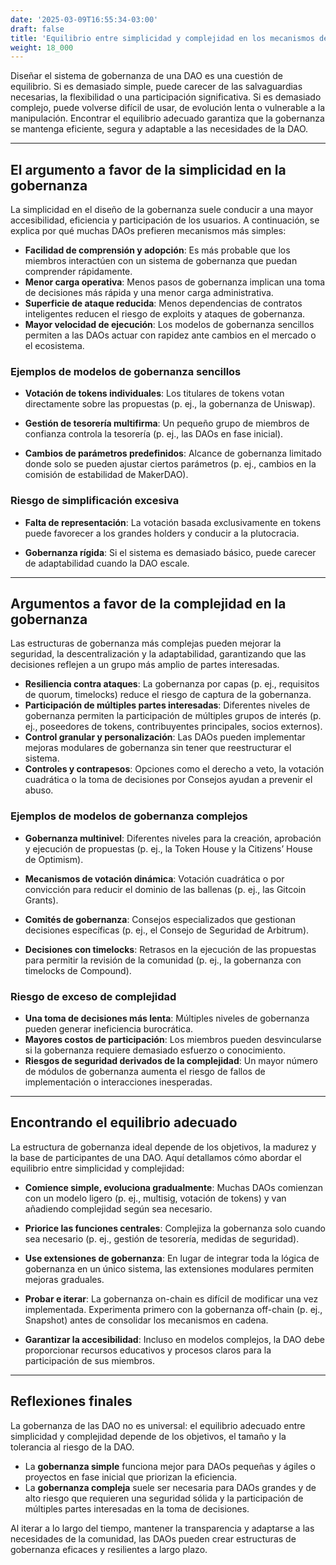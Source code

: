 ```yaml
---
date: '2025-03-09T16:55:34-03:00'
draft: false
title: 'Equilibrio entre simplicidad y complejidad en los mecanismos de gobernanza'
weight: 18_000
---
```


Diseñar el sistema de gobernanza de una DAO es una cuestión de equilibrio. Si es demasiado simple, puede carecer de las salvaguardias necesarias, la flexibilidad o una participación significativa. Si es demasiado complejo, puede volverse difícil de usar, de evolución lenta o vulnerable a la manipulación. Encontrar el equilibrio adecuado garantiza que la gobernanza se mantenga eficiente, segura y adaptable a las necesidades de la DAO.

---

## **El argumento a favor de la simplicidad en la gobernanza**

La simplicidad en el diseño de la gobernanza suele conducir a una mayor accesibilidad, eficiencia y participación de los usuarios. A continuación, se explica por qué muchas DAOs prefieren mecanismos más simples:

- **Facilidad de comprensión y adopción**: Es más probable que los miembros interactúen con un sistema de gobernanza que puedan comprender rápidamente.
- **Menor carga operativa**: Menos pasos de gobernanza implican una toma de decisiones más rápida y una menor carga administrativa.
- **Superficie de ataque reducida**: Menos dependencias de contratos inteligentes reducen el riesgo de exploits y ataques de gobernanza. 
- **Mayor velocidad de ejecución**: Los modelos de gobernanza sencillos permiten a las DAOs actuar con rapidez ante cambios en el mercado o el ecosistema.

### **Ejemplos de modelos de gobernanza sencillos**

- **Votación de tokens individuales**: Los titulares de tokens votan directamente sobre las propuestas (p. ej., la gobernanza de Uniswap).

- **Gestión de tesorería multifirma**: Un pequeño grupo de miembros de confianza controla la tesorería (p. ej., las DAOs en fase inicial).

- **Cambios de parámetros predefinidos**: Alcance de gobernanza limitado donde solo se pueden ajustar ciertos parámetros (p. ej., cambios en la comisión de estabilidad de MakerDAO).

### **Riesgo de simplificación excesiva**

- **Falta de representación**: La votación basada exclusivamente en tokens puede favorecer a los grandes holders y conducir a la plutocracia.

- **Gobernanza rígida**: Si el sistema es demasiado básico, puede carecer de adaptabilidad cuando la DAO escale.

---

## **Argumentos a favor de la complejidad en la gobernanza**

Las estructuras de gobernanza más complejas pueden mejorar la seguridad, la descentralización y la adaptabilidad, garantizando que las decisiones reflejen a un grupo más amplio de partes interesadas.

- **Resiliencia contra ataques**: La gobernanza por capas (p. ej., requisitos de quorum, timelocks) reduce el riesgo de captura de la gobernanza.
- **Participación de múltiples partes interesadas**: Diferentes niveles de gobernanza permiten la participación de múltiples grupos de interés (p. ej., poseedores de tokens, contribuyentes principales, socios externos).
- **Control granular y personalización**: Las DAOs pueden implementar mejoras modulares de gobernanza sin tener que reestructurar el sistema.
- **Controles y contrapesos**: Opciones como el derecho a veto, la votación cuadrática o la toma de decisiones por Consejos ayudan a prevenir el abuso.

### **Ejemplos de modelos de gobernanza complejos**

- **Gobernanza multinivel**: Diferentes niveles para la creación, aprobación y ejecución de propuestas (p. ej., la Token House y la Citizens’ House de Optimism).

- **Mecanismos de votación dinámica**: Votación cuadrática o por convicción para reducir el dominio de las ballenas (p. ej., las Gitcoin Grants).

- **Comités de gobernanza**: Consejos especializados que gestionan decisiones específicas (p. ej., el Consejo de Seguridad de Arbitrum).

- **Decisiones con timelocks**: Retrasos en la ejecución de las propuestas para permitir la revisión de la comunidad (p. ej., la gobernanza con timelocks de Compound).


### **Riesgo de exceso de complejidad**

- **Una toma de decisiones más lenta**: Múltiples niveles de gobernanza pueden generar ineficiencia burocrática.
- **Mayores costos de participación**: Los miembros pueden desvincularse si la gobernanza requiere demasiado esfuerzo o conocimiento. 
- **Riesgos de seguridad derivados de la complejidad**: Un mayor número de módulos de gobernanza aumenta el riesgo de fallos de implementación o interacciones inesperadas.

---

## **Encontrando el equilibrio adecuado**

La estructura de gobernanza ideal depende de los objetivos, la madurez y la base de participantes de una DAO. Aquí detallamos cómo abordar el equilibrio entre simplicidad y complejidad:

- **Comience simple, evoluciona gradualmente**: Muchas DAOs comienzan con un modelo ligero (p. ej., multisig, votación de tokens) y van añadiendo complejidad según sea necesario.

- **Priorice las funciones centrales**: Complejiza la gobernanza solo cuando sea necesario (p. ej., gestión de tesorería, medidas de seguridad).

- **Use extensiones de gobernanza**: En lugar de integrar toda la lógica de gobernanza en un único sistema, las extensiones modulares permiten mejoras graduales.

- **Probar e iterar**: La gobernanza on-chain es difícil de modificar una vez implementada. Experimenta primero con la gobernanza off-chain (p. ej., Snapshot) antes de consolidar los mecanismos en cadena. 

- **Garantizar la accesibilidad**: Incluso en modelos complejos, la DAO debe proporcionar recursos educativos y procesos claros para la participación de sus miembros.

---

## **Reflexiones finales**

La gobernanza de las DAO no es universal: el equilibrio adecuado entre simplicidad y complejidad depende de los objetivos, el tamaño y la tolerancia al riesgo de la DAO.

- La **gobernanza simple** funciona mejor para DAOs pequeñas y ágiles o proyectos en fase inicial que priorizan la eficiencia.
- La **gobernanza compleja** suele ser necesaria para DAOs grandes y de alto riesgo que requieren una seguridad sólida y la participación de múltiples partes interesadas en la toma de decisiones.

Al iterar a lo largo del tiempo, mantener la transparencia y adaptarse a las necesidades de la comunidad, las DAOs pueden crear estructuras de gobernanza eficaces y resilientes a largo plazo.